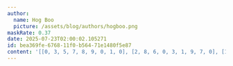 ```yaml
---
author:
  name: Hog Boo
  picture: /assets/blog/authors/hogboo.png
maskRate: 0.37
date: 2025-07-23T02:00:02.105271
id: bea369fe-6768-11f0-b564-71e1480f5e87
content: '[[0, 3, 5, 7, 8, 9, 0, 1, 0], [2, 8, 6, 0, 3, 1, 9, 7, 0], [1, 9, 7, 0, 0, 6, 8, 3, 4], [0, 6, 0, 1, 5, 0, 0, 8, 7], [3, 0, 0, 6, 0, 7, 5, 4, 1], [7, 5, 0, 0, 4, 2, 3, 6, 9], [6, 4, 0, 0, 7, 0, 1, 0, 8], [0, 0, 0, 0, 1, 8, 4, 0, 0], [0, 0, 9, 2, 6, 0, 7, 5, 3]]'
---
```

